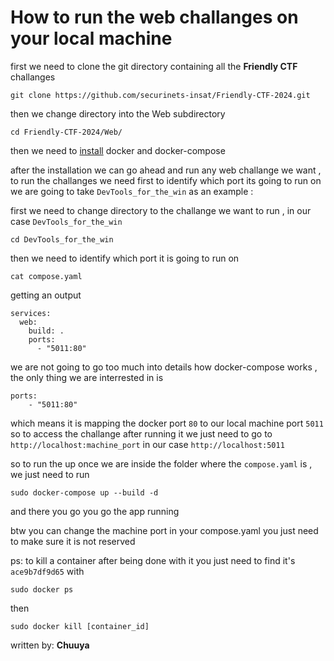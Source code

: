 # How to run the web challanges on your local machine

first we need to clone the git directory containing all the **Friendly CTF** challanges 
```
git clone https://github.com/securinets-insat/Friendly-CTF-2024.git
```
then we change directory into the Web subdirectory
```
cd Friendly-CTF-2024/Web/
```
then we need to [install](https://medium.com/@tomer.klein/step-by-step-tutorial-installing-docker-and-docker-compose-on-ubuntu-a98a1b7aaed0) docker and docker-compose 

after the installation we can go ahead and run any web challange we want , to run the challanges we need first to identify which port its going to run on\
we are going to take `DevTools_for_the_win` as an example :

first we need to change directory to the challange we want to run , in our case `DevTools_for_the_win`
```
cd DevTools_for_the_win
```
then we need to identify which port it is going to run on 
```
cat compose.yaml
```
getting an output
```
services:
  web:
    build: .
    ports:
      - "5011:80"
```
we are not going to go too much into details how docker-compose works , the only thing we are interrested in is 
```
ports:
    - "5011:80"
```
which means it is mapping the docker port `80` to our local machine port `5011` so to access the challange after running it we just need to go to `http://localhost:machine_port` in our case `http://localhost:5011`

so to run the up once we are inside the folder where the `compose.yaml` is , we just need to run 
```
sudo docker-compose up --build -d
```

and there you go you go the app running 

btw you can change the machine port in your compose.yaml you just need to make sure it is not reserved 

ps: to kill a container after being done with it you just need to find it's `ace9b7df9d65` with 
```
sudo docker ps
```
then 
```
sudo docker kill [container_id]
```

written by: **Chuuya**
